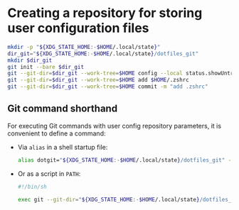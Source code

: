 # Creating a repository for storing user configuration files

```sh
mkdir -p "${XDG_STATE_HOME:-$HOME/.local/state}"
dir_git="${XDG_STATE_HOME:-$HOME/.local/state}/dotfiles_git"
mkdir $dir_git
git init --bare $dir_git
git --git-dir=$dir_git --work-tree=$HOME config --local status.showUntrackedFiles no
git --git-dir=$dir_git --work-tree=$HOME add $HOME/.zshrc
git --git-dir=$dir_git --work-tree=$HOME commit -m "add .zshrc"
```

## Git command shorthand

For executing Git commands with user config repository parameters, it is convenient to define a command:

-   Via `alias` in a shell startup file:
    ```sh
    alias dotgit="${XDG_STATE_HOME:-$HOME/.local/state}/dotfiles_git" --work-tree=$HOME
    ```
-   Or as a script in `PATH`:

    ```sh
    #!/bin/sh

    exec git --git-dir="${XDG_STATE_HOME:-$HOME/.local/state}/dotfiles_git" --work-tree=$HOME "$@"
    ```
